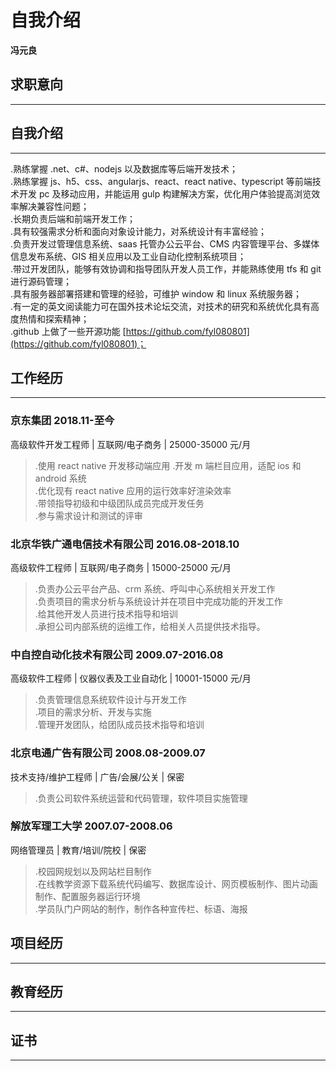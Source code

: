 # 自我介绍

**冯元良**

## 求职意向

---

## 自我介绍

---

.熟练掌握 .net、c#、nodejs 以及数据库等后端开发技术；  
.熟练掌握 js、h5、css、angularjs、react、react native、typescript 等前端技术开发 pc 及移动应用，并能运用 gulp 构建解决方案，优化用户体验提高浏览效率解决兼容性问题；  
.长期负责后端和前端开发工作；  
.具有较强需求分析和面向对象设计能力，对系统设计有丰富经验；  
.负责开发过管理信息系统、saas 托管办公云平台、CMS 内容管理平台、多媒体信息发布系统、GIS 相关应用以及工业自动化控制系统项目；  
.带过开发团队，能够有效协调和指导团队开发人员工作，并能熟练使用 tfs 和 git 进行源码管理；  
.具有服务器部署搭建和管理的经验，可维护 window 和 linux 系统服务器；  
.有一定的英文阅读能力可在国外技术论坛交流，对技术的研究和系统优化具有高度热情和探索精神；  
.github 上做了一些开源功能 [https://github.com/fyl080801](https://github.com/fyl080801)；

## 工作经历

---

### 京东集团 2018.11-至今

高级软件开发工程师 | 互联网/电子商务 | 25000-35000 元/月

> .使用 react native 开发移动端应用 .开发 m 端栏目应用，适配 ios 和 android 系统  
> .优化现有 react native 应用的运行效率好渲染效率  
> .带领指导初级和中级团队成员完成开发任务  
> .参与需求设计和测试的评审

### 北京华铁广通电信技术有限公司 2016.08-2018.10

高级软件工程师 | 互联网/电子商务 | 15000-25000 元/月

> .负责办公云平台产品、crm 系统、呼叫中心系统相关开发工作  
> .负责项目的需求分析与系统设计并在项目中完成功能的开发工作  
> .给其他开发人员进行技术指导和培训  
> .承担公司内部系统的运维工作，给相关人员提供技术指导。

### 中自控自动化技术有限公司 2009.07-2016.08

高级软件工程师 | 仪器仪表及工业自动化 | 10001-15000 元/月

> .负责管理信息系统软件设计与开发工作  
> .项目的需求分析、开发与实施  
> .管理开发团队，给团队成员技术指导和培训

### 北京电通广告有限公司 2008.08-2009.07

技术支持/维护工程师 | 广告/会展/公关 | 保密

> .负责公司软件系统运营和代码管理，软件项目实施管理

### 解放军理工大学 2007.07-2008.06

网络管理员 | 教育/培训/院校 | 保密

> .校园网规划以及网站栏目制作  
> .在线教学资源下载系统代码编写、数据库设计、网页模板制作、图片动画制作、配置服务器运行环境  
> .学员队门户网站的制作，制作各种宣传栏、标语、海报

## 项目经历

---

## 教育经历

---

## 证书

---
